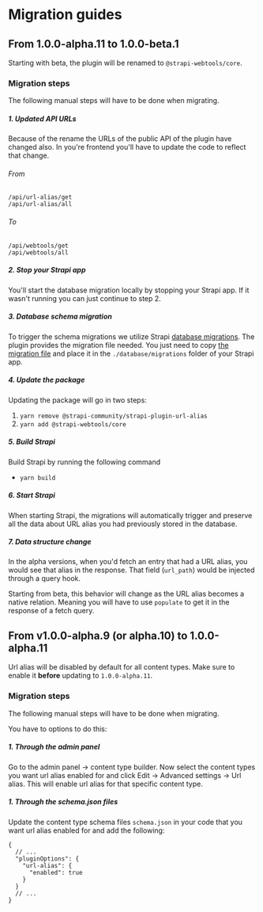 
<h1>Migration guides</h1>

## From 1.0.0-alpha.11 to 1.0.0-beta.1

Starting with beta, the plugin will be renamed to `@strapi-webtools/core`.

### Migration steps

The following manual steps will have to be done when migrating.

##### 1. Updated API URLs

Because of the rename the URLs of the public API of the plugin have changed also.
In you're frontend you'll have to update the code to reflect that change.

###### From
```
/api/url-alias/get
/api/url-alias/all
```

###### To
```
/api/webtools/get
/api/webtools/all
```

##### 2. Stop your Strapi app

You'll start the database migration locally by stopping your Strapi app. If it wasn't running you can just continue to step 2.

##### 3. Database schema migration

To trigger the schema migrations we utilize Strapi [database migrations](https://docs.strapi.io/dev-docs/database-migrations). The plugin provides the migration file needed. You just need to copy [the migration file](https://github.com/strapi-community/strapi-plugin-url-alias/blob/master/migrations/2023.06.12T00.00.00.url-alias-to-webtools.js) and place it in the `./database/migrations` folder of your Strapi app.

##### 4. Update the package

Updating the package will go in two steps:

1. `yarn remove @strapi-community/strapi-plugin-url-alias`
2. `yarn add @strapi-webtools/core`

##### 5. Build Strapi

Build Strapi by running the following command

- `yarn build`

##### 6. Start Strapi

When starting Strapi, the migrations will automatically trigger and preserve all the data about URL alias you had previously stored in the database.

##### 7. Data structure change

In the alpha versions, when you'd fetch an entry that had a URL alias, you would see that alias in the response. That field (`url_path`) would be injected through a query hook.

Starting from beta, this behavior will change as the URL alias becomes a native relation. Meaning you will have to use `populate` to get it in the response of a fetch query.

## From v1.0.0-alpha.9 (or alpha.10) to 1.0.0-alpha.11

Url alias will be disabled by default for all content types. Make sure to enable it **before** updating to `1.0.0-alpha.11`. 

### Migration steps

The following manual steps will have to be done when migrating.

You have to options to do this:

##### 1. Through the admin panel

Go to the admin panel -> content type builder. Now select the content types you want url alias enabled for and click Edit -> Advanced settings -> Url alias. This will enable url alias for that specific content type.

##### 1. Through the schema.json files

Update the content type schema files `schema.json` in your code that you want url alias enabled for and add the following:

```jsonc
{
  // ...
  "pluginOptions": {
    "url-alias": {
      "enabled": true
    }
  }
  // ...
}
```
